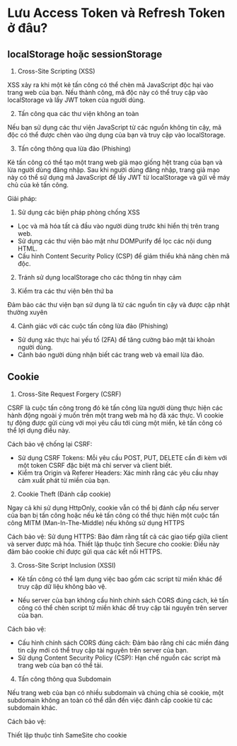# Lưu Access Token và Refresh Token ở đâu?

## localStorage hoặc sessionStorage

1. Cross-Site Scripting (XSS)

XSS xảy ra khi một kẻ tấn công có thể chèn mã JavaScript độc hại vào trang web của bạn. Nếu thành công, mã độc này có thể truy cập vào localStorage và lấy JWT token của người dùng.

2. Tấn công qua các thư viện không an toàn

Nếu bạn sử dụng các thư viện JavaScript từ các nguồn không tin cậy, mã độc có thể được chèn vào ứng dụng của bạn và truy cập vào localStorage.

3. Tấn công thông qua lừa đảo (Phishing)

Kẻ tấn công có thể tạo một trang web giả mạo giống hệt trang của bạn và lừa người dùng đăng nhập. Sau khi người dùng đăng nhập, trang giả mạo này có thể sử dụng mã JavaScript để lấy JWT từ localStorage và gửi về máy chủ của kẻ tấn công.

Giải pháp:

1. Sử dụng các biện pháp phòng chống XSS

- Lọc và mã hóa tất cả đầu vào người dùng trước khi hiển thị trên trang web.
- Sử dụng các thư viện bảo mật như DOMPurify để lọc các nội dung HTML.
- Cấu hình Content Security Policy (CSP) để giảm thiểu khả năng chèn mã độc.

2. Tránh sử dụng localStorage cho các thông tin nhạy cảm

3. Kiểm tra các thư viện bên thứ ba

Đảm bảo các thư viện bạn sử dụng là từ các nguồn tin cậy và được cập nhật thường xuyên

4. Cảnh giác với các cuộc tấn công lừa đảo (Phishing)

- Sử dụng xác thực hai yếu tố (2FA) để tăng cường bảo mật tài khoản người dùng.
- Cảnh báo người dùng nhận biết các trang web và email lừa đảo.

## Cookie

1. Cross-Site Request Forgery (CSRF)

CSRF là cuộc tấn công trong đó kẻ tấn công lừa người dùng thực hiện các hành động ngoài ý muốn trên một trang web mà họ đã xác thực. Vì cookie tự động được gửi cùng với mọi yêu cầu tới cùng một miền, kẻ tấn công có thể lợi dụng điều này.

Cách bảo vệ chống lại CSRF:

- Sử dụng CSRF Tokens: Mỗi yêu cầu POST, PUT, DELETE cần đi kèm với một token CSRF đặc biệt mà chỉ server và client biết.
- Kiểm tra Origin và Referer Headers: Xác minh rằng các yêu cầu nhạy cảm xuất phát từ miền của bạn.

2. Cookie Theft (Đánh cắp cookie)

Ngay cả khi sử dụng HttpOnly, cookie vẫn có thể bị đánh cắp nếu server của bạn bị tấn công hoặc nếu kẻ tấn công có thể thực hiện một cuộc tấn công MITM (Man-In-The-Middle) nếu không sử dụng HTTPS

Cách bảo vệ:
Sử dụng HTTPS: Bảo đảm rằng tất cả các giao tiếp giữa client và server được mã hóa.
Thiết lập thuộc tính Secure cho cookie: Điều này đảm bảo cookie chỉ được gửi qua các kết nối HTTPS.

3. Cross-Site Script Inclusion (XSSI)

- Kẻ tấn công có thể lạm dụng việc bao gồm các script từ miền khác để truy cập dữ liệu không bảo vệ.

- Nếu server của bạn không cấu hình chính sách CORS đúng cách, kẻ tấn công có thể chèn script từ miền khác để truy cập tài nguyên trên server của bạn.

Cách bảo vệ:

- Cấu hình chính sách CORS đúng cách: Đảm bảo rằng chỉ các miền đáng tin cậy mới có thể truy cập tài nguyên trên server của bạn.
- Sử dụng Content Security Policy (CSP): Hạn chế nguồn các script mà trang web của bạn có thể tải.

4. Tấn công thông qua Subdomain

Nếu trang web của bạn có nhiều subdomain và chúng chia sẻ cookie, một subdomain không an toàn có thể dẫn đến việc đánh cắp cookie từ các subdomain khác.

Cách bảo vệ:

Thiết lập thuộc tính SameSite cho cookie

